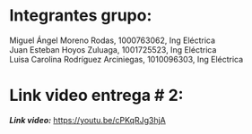 # Integrantes grupo:
Miguel Ángel Moreno Rodas, 1000763062, Ing Eléctrica  
Juan Esteban Hoyos Zuluaga, 1001725523, Ing Eléctrica  
Luisa Carolina Rodríguez Arciniegas, 1010096303, Ing Eléctrica

# Link video entrega # 2:
_**Link video:**_ https://youtu.be/cPKqRJg3hjA
